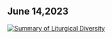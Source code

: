 ## June 14,2023 ##

[![Summary of Liturgical Diversity](https://raw.githubusercontent.com/fernal73/CIAY/main/June/jpgs/Day165.jpg)](https://youtu.be/nCmdHI9HCug "Summary of Liturgical Diversity")

